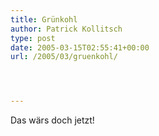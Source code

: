 ```yaml
---
title: Grünkohl
author: Patrick Kollitsch
type: post
date: 2005-03-15T02:55:41+00:00
url: /2005/03/gruenkohl/




---
```

Das wärs doch jetzt!